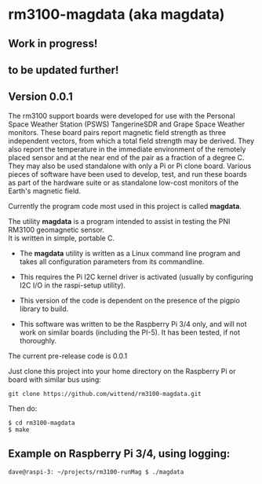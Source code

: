 # rm3100-magdata (aka magdata)
## Work in progress!
## to be updated further!

## Version 0.0.1

The rm3100 support boards were developed for use with the Personal Space Weather Station (PSWS) TangerineSDR and Grape Space Weather monitors.  These board pairs report magnetic field strength as three independent vectors, from which a total field strength may be derived.  They also report the temperature in the immediate environment of the remotely placed sensor and at the near end of the pair as a fraction of a degree C.  They may also be used standalone with only a Pi or Pi clone board.  Various pieces of software have been used to develop, test, and run these boards as part of the hardware suite or as standalone low-cost monitors of the Earth's magnetic field.

Currently the program code most used in this project is called **magdata**. 

The utility **magdata** is a program intended to assist in testing the PNI RM3100 geomagnetic sensor.  
It is written in simple, portable C.

* The **magdata** utility is written as a Linux command line program and takes all configuration parameters from its commandline. 

* This requires the Pi I2C kernel driver is activated (usually by configuring I2C I/O in the raspi-setup utility).

* This version of the code is dependent on the presence of the pigpio library to build.

* This software was written to be the Raspberry Pi 3/4 only, and will not work on similar boards (including the PI-5). It has been tested, if not thoroughly. 
 
The current pre-release code is 0.0.1

Just clone this project into your home directory on the Raspberry Pi or board with similar bus using:

    git clone https://github.com/wittend/rm3100-magdata.git

Then do:

    $ cd rm3100-magdata 
    $ make


## Example on Raspberry Pi 3/4, using logging:
 
    dave@raspi-3: ~/projects/rm3100-runMag $ ./magdata 

